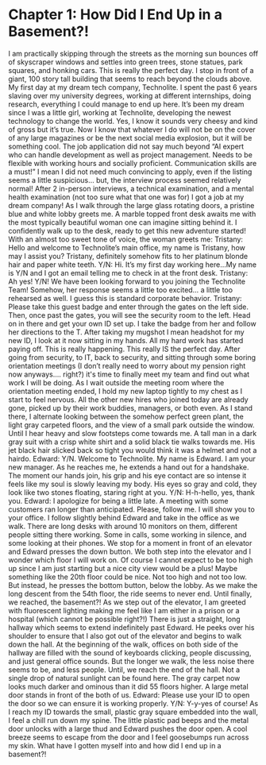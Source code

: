 # Chapter 1: How Did I End Up in a Basement?!
I am practically skipping through the streets as the morning sun bounces off of skyscraper windows and settles into green trees, stone statues, park squares, and honking cars. This is really the perfect day. I stop in front of a giant, 100 story tall building that seems to reach beyond the clouds above. My first day at my dream tech company, Technolite. I spent the past 6 years slaving over my university degrees, working at different internships, doing research, everything I could manage to end up here. It’s been my dream since I was a little girl, working at Technolite, developing the newest technology to change the world. Yes, I know it sounds very cheesy and kind of gross but it’s true. Now I know that whatever I do will not be on the cover of any large magazines or be the next social media explosion, but it will be something cool. The job application did not say much beyond “AI expert who can handle development as well as project management. Needs to be flexible with working hours and socially proficient. Communication skills are a must!” I mean I did not need much convincing to apply, even if the listing seems a little suspicious… but, the interview process seemed relatively normal! After 2 in-person interviews, a technical examination, and a mental health examination (not too sure what that one was for) I got a job at my dream company!
As I walk through the large glass rotating doors, a pristine blue and white lobby greets me. A marble topped front desk awaits me with the most typically beautiful woman one can imagine sitting behind it. I confidently walk up to the desk, ready to get this new adventure started!
With an almost too sweet tone of voice, the woman greets me:
Tristany: Hello and welcome to Technolite’s main office, my name is Tristany, how may I assist you? 
Tristany, definitely somehow fits to her platinum blonde hair and paper white teeth.
Y/N: Hi. It’s my first day working here…My name is Y/N and I got an email telling me to check in at the front desk.
Tristany: Ah yes! Y/N! We have been looking forward to you joining the Technolite Team!
Somehow, her response seems a little too excited… a little too rehearsed as well. I guess this is standard corporate behavior. 
Tristany: Please take this guest badge and enter through the gates on the left side. Then, once past the gates, you will see the security room to the left. Head on in there and get your own ID set up.
I take the badge from her and follow her directions to the T. After taking my mugshot I mean headshot for my new ID, I look at it now sitting in my hands. All my hard work has started paying off. This is really happening. This really IS the perfect day.
After going from security, to IT, back to security, and sitting through some boring orientation meetings (I don’t really need to worry about my pension right now anyways…. right?) it's time to finally meet my team and find out what work I will be doing.
As I wait outside the meeting room where the orientation meeting ended, I hold my new laptop tightly to my chest as I start to feel nervous. All the other new hires who joined today are already gone, picked up by their work buddies, managers, or both even. As I stand there, I alternate looking between the somehow perfect green plant, the light gray carpeted floors, and the view of a small park outside the window. Until I hear heavy and slow footsteps come towards me. A tall man in a dark gray suit with a crisp white shirt and a solid black tie walks towards me. His jet black hair slicked back so tight you would think it was a helmet and not a hairdo. 
	Edward: Y/N. Welcome to Technolite. My name is Edward. I am your new manager.
As he reaches me, he extends a hand out for a handshake. The moment our hands join, his grip and his eye contact are so intense it feels like my soul is slowly leaving my body. His eyes so gray and cold, they look like two stones floating, staring right at you.
Y/N: H-h-hello, yes, thank you.
Edward: I apologize for being a little late. A meeting with some customers ran longer than anticipated. Please, follow me. I will show you to your office.
I follow slightly behind Edward and take in the office as we walk. There are long desks with around 10 monitors on them, different people sitting there working. Some in calls, some working in silence, and some looking at their phones. We stop for a moment in front of an elevator and Edward presses the down button. We both step into the elevator and I wonder which floor I will work on. Of course I cannot expect to be too high up since I am just starting but a nice city view would be a plus! Maybe something like the 20th floor could be nice. Not too high and not too low. But instead, he presses the bottom button, below the lobby. As we make the long descent from the 54th floor, the ride seems to never end. Until finally, we reached, the basement?! As we step out of the elevator, I am greeted with fluorescent lighting making me feel like I am either in a prison or a hospital (which cannot be possible right?!) There is just a straight, long hallway which seems to extend indefinitely past Edward. He peeks over his shoulder to ensure that I also got out of the elevator and begins to walk down the hall. At the beginning of the walk, offices on both side of the hallway are filled with the sound of keyboards clicking, people discussing, and just general office sounds. But the longer we walk, the less noise there seems to be, and less people. Until, we reach the end of the hall. Not a single drop of natural sunlight can be found here. The gray carpet now looks much darker and ominous than it did 55 floors higher. A large metal door stands in front of the both of us.
	Edward: Please use your ID to open the door so we can ensure it is working properly.
Y/N: Y-y-yes of course!
As I reach my ID towards the small, plastic gray square embedded into the wall, I feel a chill run down my spine. The little plastic pad beeps and the metal door unlocks with a large thud and Edward pushes the door open. A cool breeze seems to escape from the door and I feel goosebumps run across my skin. What have I gotten myself into and how did I end up in a basement?!
